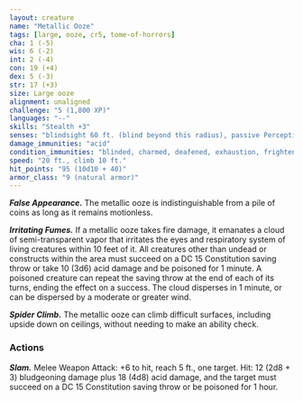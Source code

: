```yaml
---
layout: creature
name: "Metallic Ooze"
tags: [large, ooze, cr5, tome-of-horrors]
cha: 1 (-5)
wis: 6 (-2)
int: 2 (-4)
con: 19 (+4)
dex: 5 (-3)
str: 17 (+3)
size: Large ooze
alignment: unaligned
challenge: "5 (1,800 XP)"
languages: "--"
skills: "Stealth +3"
senses: "blindsight 60 ft. (blind beyond this radius), passive Perception 8"
damage_immunities: "acid"
condition_immunities: "blinded, charmed, deafened, exhaustion, frightened, prone"
speed: "20 ft., climb 10 ft."
hit_points: "95 (10d10 + 40)"
armor_class: "9 (natural armor)"
---
```


***False Appearance.*** The metallic ooze is indistinguishable from a pile of
coins as long as it remains motionless.

***Irritating Fumes.*** If a metallic ooze takes fire damage, it emanates a
cloud of semi-transparent vapor that irritates the eyes and respiratory
system of living creatures within 10 feet of it. All creatures other
than undead or constructs within the area must succeed on a DC
15 Constitution saving throw or take 10 (3d6) acid damage and be
poisoned for 1 minute. A poisoned creature can repeat the saving
throw at the end of each of its turns, ending the effect on a success.
The cloud disperses in 1 minute, or can be dispersed by a moderate
or greater wind.

***Spider Climb.*** The metallic ooze can climb difficult surfaces, including
upside down on ceilings, without needing to make an ability check.

### Actions

***Slam.*** Melee Weapon Attack: +6 to hit, reach 5 ft., one target. Hit: 12
(2d8 + 3) bludgeoning damage plus 18 (4d8) acid damage, and the target
must succeed on a DC 15 Constitution saving throw or be poisoned for
1 hour.
